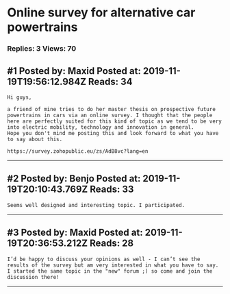 # Online survey for alternative car powertrains

### Replies: 3 Views: 70

## \#1 Posted by: Maxid Posted at: 2019-11-19T19:56:12.984Z Reads: 34

```
Hi guys,

a friend of mine tries to do her master thesis on prospective future powertrains in cars via an online survey. I thought that the people here are perfectly suited for this kind of topic as we tend to be very into electric mobility, technology and innovation in general.
Hope you don't mind me posting this and look forward to what you have to say about this.

https://survey.zohopublic.eu/zs/AdB8vc?lang=en
```

---
## \#2 Posted by: Benjo Posted at: 2019-11-19T20:10:43.769Z Reads: 33

```
Seems well designed and interesting topic. I participated.
```

---
## \#3 Posted by: Maxid Posted at: 2019-11-19T20:36:53.212Z Reads: 28

```
I’d be happy to discuss your opinions as well - I can’t see the results of the survey but am very interested in what you have to say. 
I started the same topic in the "new" forum ;) so come and join the discussion there!
```

---
